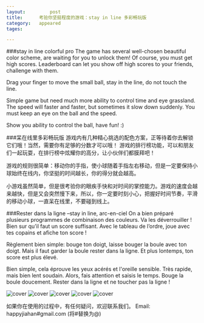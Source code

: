```yaml
---
layout: 		post
title:		考验你坚挺程度的游戏：stay in line 多彩畅玩版
category:	appeared
tages:		

---
```


###stay in line colorful pro
The game has several well-chosen beautiful color scheme, are waiting for you to unlock them! Of course, you must get high scores. 
Leaderboard can let you show off high scores to your friends, challenge with them. 

Drag your finger to move the small ball, stay in the line, do not touch the line. 

Simple game but need much more ability to control time and eye grassland. The speed will faster and faster, but sometimes it slow down suddenly. You must keep an eye on the ball and the speed. 

Show you ability to control the ball, have fun! :)

###呆在线里多彩畅玩版
游戏内有几种精心挑选的配色方案，正等待着你去解锁它们哦！当然，需要你有足够的分数才可以哦！ 
游戏的排行榜功能，可以和朋友们一起玩耍，在排行榜中炫耀你的高分，让小伙伴们都膜拜吧！ 

游戏的规则很简单：移动你的手指，使小球随着手指左右移动，但是一定要保持小球始终在线内，你坚挺的时间越长，你的得分就会越高。 

小游戏虽然简单，但是很考验你的眼疾手快和对时间的掌控能力。游戏的速度会越来越快，但是又会突然慢下来，所以，你一定要时刻小心，把握好时间节奏，平滑的移动小球，一直呆在线里，不要碰到线上。 

###Rester dans la ligne –stay in line, arc-en-ciel
On a bien préparé plusieurs programmes de combinaison des couleurs. Va les déverrouiller ! Bien sur qu’il faut un score suffisant. Avec le tableau de l’ordre, joue avec tes copains et afiche ton score ! 

Règlement bien simple: bouge ton doigt, laisse bouger la boule avec ton doigt. Mais il faut garder la boule rester dans la ligne. Et plus lontemps, ton score est plus élevé. 

Bien simple, cela éprouve les yeux acérés et l'oreille sensible. Très rapide, mais bien lent soudain. Alors, fais attention et saisis le temps. Bouge la boule doucement. Rester dans la ligne et ne toucher pas la ligne ! 

![cover](../album/inline/cover/en/4.0/1.png)
![cover](../album/inline/cover/en/4.0/2.png)
![cover](../album/inline/cover/en/4.0/3.png)
![cover](../album/inline/cover/en/4.0/4.png)
![cover](../album/inline/cover/en/4.0/5.png)



如果你在使用的过程中，有任何疑问，欢迎联系我们。
Email:	happyjiahan#gmail.com (将#替换为@)